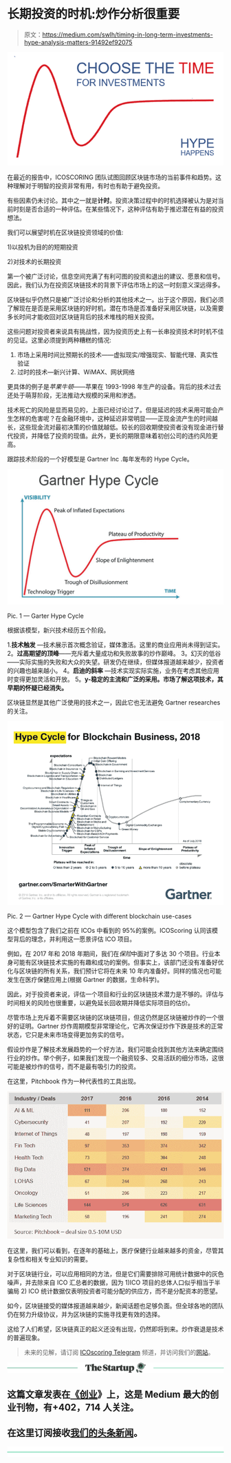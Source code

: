# 长期投资的时机:炒作分析很重要

> 原文：<https://medium.com/swlh/timing-in-long-term-investments-hype-analysis-matters-91492ef92075>

![](img/eb71bb42107cbe63dcc4e85b6c62a1f5.png)

在最近的报告中，ICOSCORING 团队试图回顾区块链市场的当前事件和趋势。这种理解对于明智的投资非常有用，有时也有助于避免投资。

有些因素仍未讨论。其中之一就是**计时**。投资决策过程中的时机选择被认为是对当前时刻是否合适的一种评估。在某些情况下，这种评估有助于推迟潜在有益的投资想法。

我们可以展望时机在区块链投资领域的价值:

1)以投机为目的的短期投资

2)对技术的长期投资

第一个被广泛讨论，信息空间充满了有利可图的投资和退出的建议、愿景和信号。因此，我们认为在投资区块链技术的背景下评估市场上的这一时刻意义深远得多。

区块链似乎仍然只是被广泛讨论和分析的其他技术之一。出于这个原因，我们必须了解现在是否是采用区块链的好时机，潜在市场是否准备好采用区块链，以及需要多长时间才能收回对区块链背后的技术堆栈的相关投资。

这些问题对投资者来说具有挑战性，因为投资历史上有一长串投资技术时时机不佳的见证。这里必须提到两种糟糕的情况:

1.  市场上采用时间比预期长的技术——虚拟现实/增强现实、智能代理、真实性验证
2.  过时的技术—新兴计算、WiMAX、网状网络

更具体的例子是*苹果牛顿*——苹果在 1993-1998 年生产的设备。背后的技术过去还处于萌芽阶段，无法推动大规模的采用和渗透。

技术死亡的风险是显而易见的，上面已经讨论过了。但是延迟的技术采用可能会产生怎样的危害呢？在金融环境中，这种延迟非常明显——正现金流产生的时间越长，这些现金流对最初决策的价值就越低。较长的回收期使投资者没有现金进行替代投资，并降低了投资的现值。此外，更长的期限意味着初创公司的违约风险更高。

跟踪技术阶段的一个好模型是 Gartner Inc .每年发布的 Hype Cycle。

![](img/edd4542eb8f7d8978f10a2ae7e2b69a1.png)

Pic. 1 — Garter Hype Cycle

根据该模型，新兴技术经历五个阶段。

1.**技术触发** —技术展示首次概念验证，媒体激活。这里的商业应用尚未得到证实。
2。**过高期望的顶峰**——充斥着大量成功和失败故事的炒作巅峰。
3。幻灭的低谷——实际实施的失败和大众的失望。研发仍在继续，但媒体报道越来越少，投资者的兴趣也越来越小。
4。**启迪的斜率** —技术实现实际实施，业务在考虑其他应用时变得更加灵活和开放。
5。**y-稳定的主流和广泛的采用。市场了解这项技术，其早期的怀疑已经消失。**

区块链显然是其他广泛使用的技术之一，因此它也无法避免 Gartner researches 的关注。

![](img/2ad50e1c9643b053d1e2af146fc1202e.png)

Pic. 2 — Gartner Hype Cycle with different blockchain use-cases

这个模型包含了我们之前在 ICOs 中看到的 95%的案例。ICOScoring 认同该模型背后的理念，并利用这一愿景评估 ICO 项目。

例如，在 2017 年和 2018 年期间，我们在*保险*中面对了多达 30 个项目。行业本身可能有区块链技术实施的有趣和成功的案例。但事实上，该部门还没有准备好优化与区块链的所有关系，我们预计它将在未来 10 年内准备好。同样的情况也可能发生在医疗保健应用上(根据 Gartner 的数据，生命科学)。

因此，对于投资者来说，评估一个项目和行业的区块链技术潜力是不够的。评估与时间相关的风险也很重要，以避免延长回收期并降低实际项目的估价。

尽管市场上充斥着不需要区块链的区块链项目，但这仍然是区块链被炒作的一个很好的证明。Gartner 炒作周期模型非常理论化，它再次保证炒作下跌是技术的正常状态，它只是未来市场变得更加务实的信号。

假设炒作是了解技术发展趋势的一个好方法，我们可能会找到其他方法来确定围绕行业的炒作。举个例子，如果我们发现一个融资较多、交易活跃的细分市场，这很可能是被炒作的信号，而不是最有吸引力的投资。

在这里，Pitchbook 作为一种代表性的工具出现。

![](img/806e5288393e2e5a2efd66621306c5ea.png)

在这里，我们可以看到，在逐年的基础上，医疗保健行业越来越多的资金，尽管其复杂性和相关专业知识的需要。

对于区块链行业，可以应用相同的方法，但是它们需要排除可用统计数据中的灰色噪声，并去除来自 ICO 汇总者的数据，因为 1)ICO 项目的总体人口似乎相当于半骗局 2) ICO 统计数据仅表明投资者可能分配的供应方，而不是分配资本的愿望。

如今，区块链接受的媒体报道越来越少，新闻话题也足够负面。但全球各地的团队仍在努力升级协议，并为区块链的实施寻找更有效的选择。

这给了人们希望，区块链真正的起义还没有出现，仍然即将到来。炒作衰退是技术的普遍现象。

> 未来的见解，请订阅 [ICOscoring Telegram](http://t.me/icoscoring) 频道，并访问我们的[网站](http://icoscoring.com)。

[![](img/308a8d84fb9b2fab43d66c117fcc4bb4.png)](https://medium.com/swlh)

## 这篇文章发表在[《创业](https://medium.com/swlh)》上，这是 Medium 最大的创业刊物，有+402，714 人关注。

## 在这里订阅接收[我们的头条新闻](http://growthsupply.com/the-startup-newsletter/)。

[![](img/b0164736ea17a63403e660de5dedf91a.png)](https://medium.com/swlh)